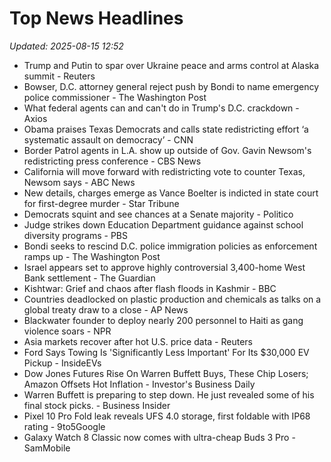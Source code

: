# Top News Headlines

_Updated: 2025-08-15 12:52_

- Trump and Putin to spar over Ukraine peace and arms control at Alaska summit - Reuters
- Bowser, D.C. attorney general reject push by Bondi to name emergency police commissioner - The Washington Post
- What federal agents can and can't do in Trump's D.C. crackdown - Axios
- Obama praises Texas Democrats and calls state redistricting effort ‘a systematic assault on democracy’ - CNN
- Border Patrol agents in L.A. show up outside of Gov. Gavin Newsom's redistricting press conference - CBS News
- California will move forward with redistricting vote to counter Texas, Newsom says - ABC News
- New details, charges emerge as Vance Boelter is indicted in state court for first-degree murder - Star Tribune
- Democrats squint and see chances at a Senate majority - Politico
- Judge strikes down Education Department guidance against school diversity programs - PBS
- Bondi seeks to rescind D.C. police immigration policies as enforcement ramps up - The Washington Post
- Israel appears set to approve highly controversial 3,400-home West Bank settlement - The Guardian
- Kishtwar: Grief and chaos after flash floods in Kashmir - BBC
- Countries deadlocked on plastic production and chemicals as talks on a global treaty draw to a close - AP News
- Blackwater founder to deploy nearly 200 personnel to Haiti as gang violence soars - NPR
- Asia markets recover after hot U.S. price data - Reuters
- Ford Says Towing Is 'Significantly Less Important' For Its $30,000 EV Pickup - InsideEVs
- Dow Jones Futures Rise On Warren Buffett Buys, These Chip Losers; Amazon Offsets Hot Inflation - Investor's Business Daily
- Warren Buffett is preparing to step down. He just revealed some of his final stock picks. - Business Insider
- Pixel 10 Pro Fold leak reveals UFS 4.0 storage, first foldable with IP68 rating - 9to5Google
- Galaxy Watch 8 Classic now comes with ultra-cheap Buds 3 Pro - SamMobile